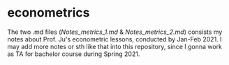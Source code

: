 # econometrics

The two .md files (*Notes_metrics_1.md* & *Notes_metrics_2.md*) consists my notes about Prof. Ju's econometric lessons, conducted by Jan-Feb 2021. I may add more notes or sth like that into this repository, since I gonna work as TA for bachelor course during Spring 2021.
